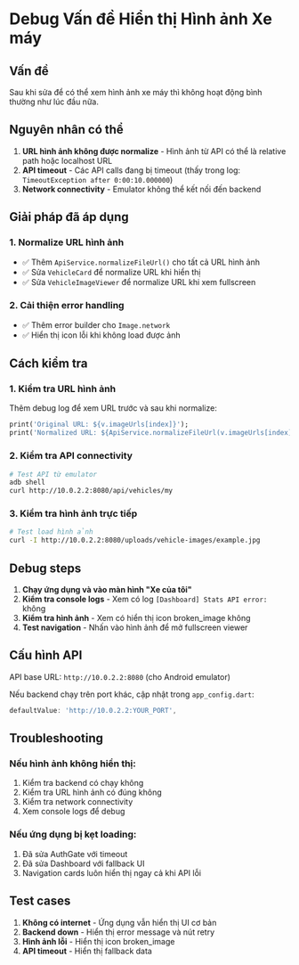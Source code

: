 # Debug Vấn đề Hiển thị Hình ảnh Xe máy

## Vấn đề
Sau khi sửa để có thể xem hình ảnh xe máy thì không hoạt động bình thường như lúc đầu nữa.

## Nguyên nhân có thể
1. **URL hình ảnh không được normalize** - Hình ảnh từ API có thể là relative path hoặc localhost URL
2. **API timeout** - Các API calls đang bị timeout (thấy trong log: `TimeoutException after 0:00:10.000000`)
3. **Network connectivity** - Emulator không thể kết nối đến backend

## Giải pháp đã áp dụng

### 1. Normalize URL hình ảnh
- ✅ Thêm `ApiService.normalizeFileUrl()` cho tất cả URL hình ảnh
- ✅ Sửa `VehicleCard` để normalize URL khi hiển thị
- ✅ Sửa `VehicleImageViewer` để normalize URL khi xem fullscreen

### 2. Cải thiện error handling
- ✅ Thêm error builder cho `Image.network`
- ✅ Hiển thị icon lỗi khi không load được ảnh

## Cách kiểm tra

### 1. Kiểm tra URL hình ảnh
Thêm debug log để xem URL trước và sau khi normalize:
```dart
print('Original URL: ${v.imageUrls[index]}');
print('Normalized URL: ${ApiService.normalizeFileUrl(v.imageUrls[index])}');
```

### 2. Kiểm tra API connectivity
```bash
# Test API từ emulator
adb shell
curl http://10.0.2.2:8080/api/vehicles/my
```

### 3. Kiểm tra hình ảnh trực tiếp
```bash
# Test load hình ảnh
curl -I http://10.0.2.2:8080/uploads/vehicle-images/example.jpg
```

## Debug steps

1. **Chạy ứng dụng và vào màn hình "Xe của tôi"**
2. **Kiểm tra console logs** - Xem có log `[Dashboard] Stats API error:` không
3. **Kiểm tra hình ảnh** - Xem có hiển thị icon broken_image không
4. **Test navigation** - Nhấn vào hình ảnh để mở fullscreen viewer

## Cấu hình API

API base URL: `http://10.0.2.2:8080` (cho Android emulator)

Nếu backend chạy trên port khác, cập nhật trong `app_config.dart`:
```dart
defaultValue: 'http://10.0.2.2:YOUR_PORT',
```

## Troubleshooting

### Nếu hình ảnh không hiển thị:
1. Kiểm tra backend có chạy không
2. Kiểm tra URL hình ảnh có đúng không
3. Kiểm tra network connectivity
4. Xem console logs để debug

### Nếu ứng dụng bị kẹt loading:
1. Đã sửa AuthGate với timeout
2. Đã sửa Dashboard với fallback UI
3. Navigation cards luôn hiển thị ngay cả khi API lỗi

## Test cases

1. **Không có internet** - Ứng dụng vẫn hiển thị UI cơ bản
2. **Backend down** - Hiển thị error message và nút retry
3. **Hình ảnh lỗi** - Hiển thị icon broken_image
4. **API timeout** - Hiển thị fallback data








